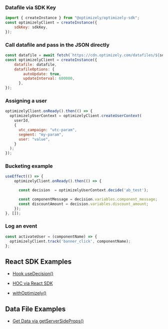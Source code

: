 ### Datafile via SDK Key

```javascript
import { createInstance } from "@optimizely/optimizely-sdk";
const optimizelyClient = createInstance({
    sdkKey: sdkKey,
});
```

### Call datafile and pass in the JSON directly

```javascript
const datafile = await fetch(`https://cdn.optimizely.com/datafiles/${sdkKey}.json`);
const optimizelyClient = createInstance({
    datafile: datafile,
    datafileOptions: {
        autoUpdate: true,
        updateInterval: 600000,
      },
});
```

### Assigning a user

```javascript
optimizelyClient.onReady().then(() => {
  optimizelyUserContext = optimizelyClient.createUserContext(
    userId,
    {
      utc_campaign: "utc-param",
      segment: "my-param",
      user: "value",
    }
  );
});
```

### Bucketing example

```javascript
useEffect(() => {
    optimizelyClient.onReady().then(() => {

      const decision  = optimizelyUserContext.decide('ab_test');

      const componentMessage = decision.variables.component_message;
      const discountAmount = decision.variables.discount_amount;
    });
}, []);
```

### Log an event

```javascript
const activateUser = (componentName) => {
  optimizelyClient.track('banner_click', componentName);
};
```

## React SDK Examples

- [Hook useDecision()](https://github.com/jondjones-poc/optimizely-fullstack-demo/blob/master/component/SubscribePage.js#L13)

- [HOC via React SDK](https://github.com/jondjones-poc/optimizely-fullstack-demo/blob/master/pages/landingpage.js#L60)

- [withOptimizely()](https://github.com/jondjones-poc/optimizely-fullstack-demo/blob/master/component/BannerForSubscribeMembers.js#L72)

## Data File Examples

- [Get Data via getServerSideProps()](https://github.com/jondjones-poc/optimizely-fullstack-demo/blob/master/pages/plp.js#L133)